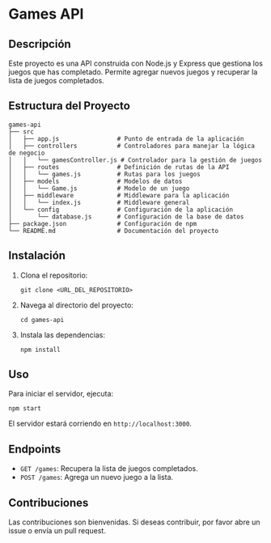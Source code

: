 # Games API

## Descripción
Este proyecto es una API construida con Node.js y Express que gestiona los juegos que has completado. Permite agregar nuevos juegos y recuperar la lista de juegos completados.

## Estructura del Proyecto
```
games-api
├── src
│   ├── app.js                # Punto de entrada de la aplicación
│   ├── controllers           # Controladores para manejar la lógica de negocio
│   │   └── gamesController.js # Controlador para la gestión de juegos
│   ├── routes                # Definición de rutas de la API
│   │   └── games.js          # Rutas para los juegos
│   ├── models                # Modelos de datos
│   │   └── Game.js           # Modelo de un juego
│   ├── middleware            # Middleware para la aplicación
│   │   └── index.js          # Middleware general
│   └── config                # Configuración de la aplicación
│       └── database.js       # Configuración de la base de datos
├── package.json              # Configuración de npm
└── README.md                 # Documentación del proyecto
```

## Instalación
1. Clona el repositorio:
   ```
   git clone <URL_DEL_REPOSITORIO>
   ```
2. Navega al directorio del proyecto:
   ```
   cd games-api
   ```
3. Instala las dependencias:
   ```
   npm install
   ```

## Uso
Para iniciar el servidor, ejecuta:
```
npm start
```
El servidor estará corriendo en `http://localhost:3000`.

## Endpoints
- `GET /games`: Recupera la lista de juegos completados.
- `POST /games`: Agrega un nuevo juego a la lista.

## Contribuciones
Las contribuciones son bienvenidas. Si deseas contribuir, por favor abre un issue o envía un pull request.